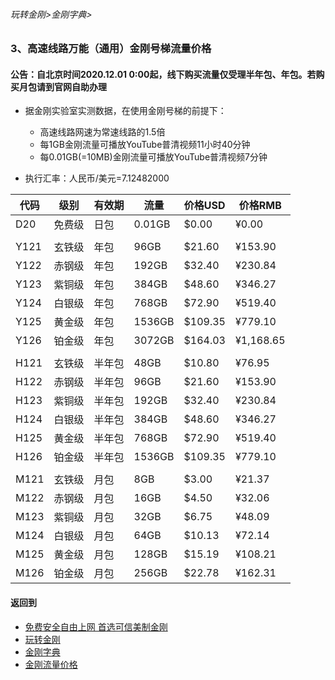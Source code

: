 ###### 玩转金刚>金刚字典>
### 3、高速线路万能（通用）金刚号梯流量价格
#### 公告：自北京时间2020.12.01 0:00起，线下购买流量仅受理半年包、年包。若购买月包请到官网自助办理
- 据金刚实验室实测数据，在使用金刚号梯的前提下：
  - 高速线路网速为常速线路的1.5倍
  - 每1GB金刚流量可播放YouTube普清视频11小时40分钟
  - 每0.01GB(=10MB)金刚流量可播放YouTube普清视频7分钟

- 执行汇率：人民币/美元=7.12482000

|代码|级别|有效期|流量|价格USD|价格RMB|
|----|----| ------| ------| ------|------| 
| D20|免费级 |日包|0.01GB|$0.00|¥0.00|
|||||||
| Y121|玄铁级 |年包|96GB|$21.60|¥153.90|
| Y122|赤钢级 |年包|192GB|$32.40|¥230.84|
| Y123|紫铜级 |年包|384GB|$48.60|¥346.27|
| Y124|白银级 |年包|768GB|$72.90|¥519.40|
| Y125|黄金级 |年包|1536GB|$109.35|¥779.10|
| Y126|铂金级 |年包|3072GB|$164.03|¥1,168.65|
|||||||
| H121|玄铁级 |半年包|48GB|$10.80|¥76.95|
| H122|赤钢级 |半年包|96GB|$21.60|¥153.90|
| H123|紫铜级 |半年包|192GB|$32.40|¥230.84|
| H124|白银级 |半年包|384GB|$48.60|¥346.27|
| H125|黄金级 |半年包|768GB|$72.90|¥519.40|
| H126|铂金级 |半年包|1536GB|$109.35|¥779.10|
|||||||
| M121|玄铁级 |月包|8GB|$3.00|¥21.37|
| M122|赤钢级 |月包|16GB|$4.50|¥32.06|
| M123|紫铜级 |月包|32GB|$6.75|¥48.09|
| M124|白银级 |月包|64GB|$10.13|¥72.14|
| M125|黄金级 |月包|128GB|$15.19|¥108.21|
| M126|铂金级 |月包|256GB|$22.78|¥162.31|

#### 返回到
- [免费安全自由上网 首选可信美制金刚](https://github.com/a2zitpro/web/blob/master/%E5%BE%80%E5%90%8E%E7%BF%BB.md)
- [玩转金刚](https://github.com/a2zitpro/web/blob/master/LadderFree/A.md)
- [金刚字典](https://github.com/a2zitpro/web/blob/master/LadderFree/kkDictionary/KKDictionary.md)
- [金刚流量价格](https://github.com/a2zitpro/web/blob/master/LadderFree/kkDictionary/Price/KKDTPrice.md)
